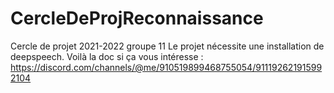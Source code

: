 # CercleDeProjReconnaissance
Cercle de projet 2021-2022 groupe 11
Le projet nécessite une installation de deepspeech. 
Voilà la doc si ça vous intéresse : https://discord.com/channels/@me/910519899468755054/911192621915992104

